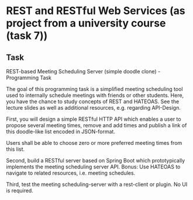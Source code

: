 # REST and RESTful Web Services  (as project from a university course (task 7))
## Task


REST-based Meeting Scheduling Server (simple doodle clone) - Programming Task

The goal of this programming task is a simplified meeting scheduling tool used to internally schedule meetings with friends or other students. Here, you have the chance to study concepts of REST and HATEOAS. See the lecture slides as well as additional resources, e.g. regarding API-Design. 

First, you will design a simple RESTful HTTP API which enables a user to propose several meeting times, remove and add times and publish a link of this doodle-like list encoded in JSON-format. 

Users shall be able to choose zero or more preferred meeting times from this list. 

Second, build a RESTful server based on Spring Boot which prototypically implements the meeting scheduling server API. Bonus: Use HATEOAS to navigate to related resources, i.e. meeting schedules. 

Third, test the meeting scheduling-server with a rest-client or plugin. No UI is required.
